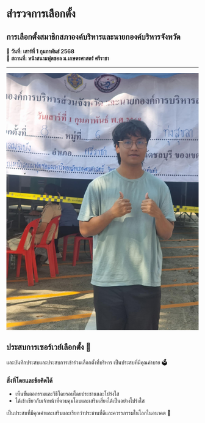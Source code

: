 # สำรวจการเลือกตั้ง

## การเลือกตั้งสมาชิกสภาองค์บริหารและนายกองค์บริหารจังหวัด

**📅 วันที่: เสาร์ที่ 1 กุมภาพันธ์ 2568**  
**📍 สถานที่: หน้าสนามฟุตซอล ม.เกษตรศาสตร์ ศรีราชา**

---

![ภาพประกอบเรื่องแบบ](Img/pe.jpg)

## ประสบการเซอร์เวย์เลือกตั้ง 🎉

และบันทึกประสบและประสบการเข้าร่วมเลือกตั้งที่บริหาร เป็นประสบที่มีคุณค่าบาย 🗳️

### สิ่งที่โดยและข้อคิดได้
- เห็นขั้นตอกรรมและวิธีโดยรอบโดยประชานและโปร่งใส
- ได้เข้าเขียวกับเจ้าหน้าที่ควบคุมโอบและเสริมเสี่ยงได้เป็นอย่างโปร่งใส

เป็นประสบที่มีคุณค่าและเสริมและเรียกว่าประชานที่ดีและควรรภรรมในโลกในอนาคต 🌟

